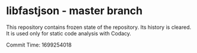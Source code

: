 # libfastjson - master branch

This repository contains frozen state of the repository.
Its history is cleared. It is used only for static code
analysis with Codacy.

Commit Time: 1699254018